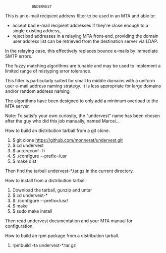 				UNDERVEST

This is an e-mail recipient address filter to be used in an MTA and able to:

- accept bad e-mail recipient addresses if they're close enough to a single
existing address,
- reject bad addresses in a relaying MTA front-end, providing the domain user
address list can be retrieved from the destination server via LDAP.
 
In the relaying case, this effectively replaces bounce e-mails by immediate
SMTP errors.

The fuzzy matching algorithms are tunable and may be used to implement a
limited range of mistyping error tolerance.

This filter is particularly suited for small to middle domains with a uniform
user e-mail address naming strategy. It is less appropriate for large domains
and/or random address naming.

The algorithms have been designed to only add a minimum overload to the MTA
server.


Note: To satisfy your own curiosity, the "undervest" name has been chosen after
the guy who did this job manually, named Marcel...


How to build an distribution tarball from a git clone.

1. $ git clone https://github.com/monnerat/undervest.git
2. $ cd undervest
3. $ autoreconf -fi
4. $ ./configure --prefix=/usr
5. $ make dist

Then find the tarball undervest-*.tar.gz in the current directory.


How to install from a distribution tarball:

1. Download the tarball, gunzip and untar
2. $ cd undervest-*
3. $ ./configure --prefix=/usr/
4. $ make
5. $ sudo make install

Then read undervest documentation and your MTA manual for configuration.


How to build an rpm package from a distribution tarball.

1. rpmbuild -ta undervest-*.tar.gz
